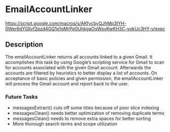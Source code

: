 # EmailAccountLinker
https://script.google.com/macros/s/AKfycbyQJhMp3IYH-0Wer6dYGlIvf2pzd4GQ1p1gMrPp0UhkgaOqWsvKwKH3C-vokUc3HY-y/exec

## Description
The emailAccountLinker returns all accounts linked to a given Gmail. 
It accomplishes this task by using Google’s scripting service for Gmail 
to scan for accounts associated with the given Gmail account. Afterwards 
the accounts are filtered by heuristics to better display a list of accounts.
On acceptance of basic policies and given permission, the emailAccountLinker 
will process the Gmail account and report back to the user.

### Future Tasks
* messagesExtract() cuts off some titles because of poor slice indexing
* messagesClean() needs better optimization of removing duplicate terms
* messagesClean() needs to remove extra spaces for better sorting
* More thorough search terms and scope utilization
